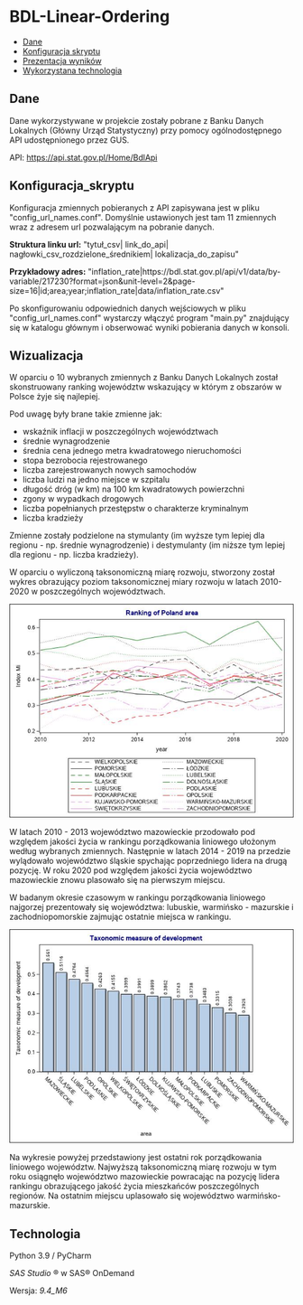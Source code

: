 # BDL-Linear-Ordering

* [Dane](#Dane)
* [Konfiguracja skryptu](#Konfiguracja_skryptu)
* [Prezentacja wyników](#Wizualizacja)
* [Wykorzystana technologia](#Technologia)

## Dane

Dane wykorzystywane w projekcie zostały pobrane z Banku Danych Lokalnych (Główny Urząd Statystyczny) przy pomocy ogólnodostępnego API udostępnionego przez GUS.

API: https://api.stat.gov.pl/Home/BdlApi

## Konfiguracja_skryptu

Konfiguracja zmiennych pobieranych z API zapisywana jest w pliku "config_url_names.conf". Domyślnie ustawionych jest tam 11 zmiennych wraz z adresem url pozwalającym 
na pobranie danych.

<b>Struktura linku url:</b> "tytuł_csv| link_do_api| nagłowki_csv_rozdzielone_średnikiem| lokalizacja_do_zapisu"

<b>Przykładowy adres:</b> "inflation_rate|htt<span>ps://bdl</span>.stat.gov.pl/api/v1/data/by-variable/217230?format=json&unit-level=2&page-size=16|id;area;year;inflation_rate|data/inflation_rate.csv"

Po skonfigurowaniu odpowiednich danych wejściowych w pliku "config_url_names.conf" wystarczy włączyć program "main.py" znajdujący się w katalogu głównym i obserwować wyniki
pobierania danych w konsoli.

## Wizualizacja

W oparciu o 10 wybranych zmiennych z Banku Danych Lokalnych został skonstruowany ranking województw wskazujący w którym z obszarów w Polsce żyje się najlepiej.

Pod uwagę były brane takie zmienne jak:
- wskaźnik inflacji w poszczególnych województwach
- średnie wynagrodzenie
- średnia cena jednego metra kwadratowego nieruchomości
- stopa bezrobocia rejestrowanego
- liczba zarejestrowanych nowych samochodów
- liczba ludzi na jedno miejsce w szpitalu
- długość dróg (w km) na 100 km kwadratowych powierzchni
- zgony w wypadkach drogowych
- liczba popełnianych przestępstw o charakterze kryminalnym
- liczba kradzieży

Zmienne zostały podzielone na stymulanty (im wyższe tym lepiej dla regionu - np. średnie wynagrodzenie) i destymulanty (im niższe tym lepiej dla regionu - np. liczba kradzieży).

W oparciu o wyliczoną taksonomiczną miarę rozwoju, stworzony został wykres obrazujący poziom taksonomicznej miary rozwoju w latach 2010-2020 w poszczególnych województwach.

![ranking wojewodztw](https://github.com/WHHY100/BDL-Linear-Ordering/blob/main/%23SAS/result_img/Summary_all_years.jpg?raw=true)

W latach 2010 - 2013 województwo mazowieckie przodowało pod względem jakości życia w rankingu porządkowania liniowego ułożonym według wybranych zmiennych. Następnie w latach 
2014 - 2019 na przedzie wylądowało województwo śląskie spychając poprzedniego lidera na drugą pozycję. W roku 2020 pod względem jakości życia województwo mazowieckie znowu 
plasowało się na pierwszym miejscu.

W badanym okresie czasowym w rankingu porządkowania liniowego najgorzej prezentowały się województwa: lubuskie, warmińsko - mazurskie i zachodniopomorskie zajmując ostatnie
miejsca w rankingu.

![ranking wojewodztw](https://github.com/WHHY100/BDL-Linear-Ordering/blob/main/%23SAS/result_img/Summary_%20%20%20%202020.jpg?raw=true)

Na wykresie powyżej przedstawiony jest ostatni rok porządkowania liniowego województw. Najwyższą taksonomiczną miarę rozwoju w tym roku osiągnęło województwo mazowieckie 
powracając na pozycję lidera rankingu obrazującego jakość życia mieszkańców poszczególnych regionów. Na ostatnim miejscu uplasowało się województwo warmińsko-mazurskie.

## Technologia

Python 3.9 / PyCharm

*SAS Studio* ® w SAS® OnDemand

Wersja: *9.4_M6*
